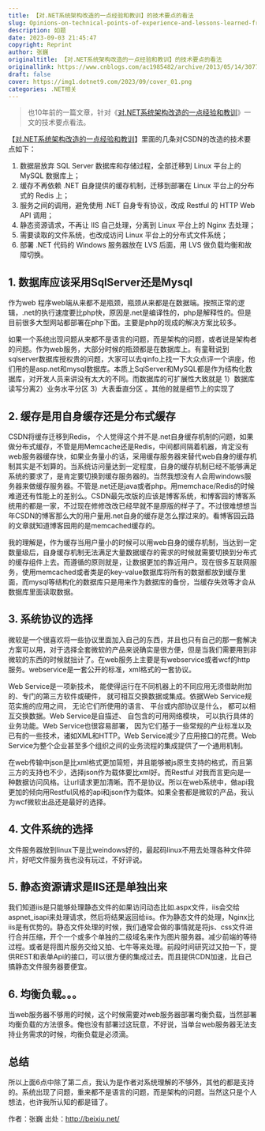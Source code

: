 ```yaml
---
title: 【对.NET系统架构改造的一点经验和教训】的技术要点的看法
slug: Opinions-on-technical-points-of-experience-and-lessons-learned-from-the-transformation-of-the-NET-system-architecture
description: 如题
date: 2023-09-03 21:45:47
copyright: Reprint
author: 张巍
originaltitle: 【对.NET系统架构改造的一点经验和教训】的技术要点的看法
originallink: https://www.cnblogs.com/ac1985482/archive/2013/05/14/3077473.html
draft: false
cover: https://img1.dotnet9.com/2023/09/cover_01.png
categories: .NET相关
---
```


>也10年前的一篇文章，针对《[对.NET系统架构改造的一点经验和教训](https://news.cnblogs.com/n/177636/)》一文的技术要点看法。

【[对.NET系统架构改造的一点经验和教训](https://news.cnblogs.com/n/177636/)】里面的几条对CSDN的改造的技术要点如下：

1. 数据层放弃 SQL Server 数据库和存储过程，全部迁移到 Linux 平台上的 MySQL 数据库上；
2. 缓存不再依赖 .NET 自身提供的缓存机制，迁移到部署在 Linux 平台上的分布式的 Redis 上；
3. 服务之间的调用，避免使用 .NET 自身专有协议，改成 Restful 的 HTTP Web API 调用；
4. 静态资源请求，不再让 IIS 自己处理，分离到 Linux 平台上的 Nginx 去处理；
5. 需要读取的文件系统，也改成访问 Linux 平台上的分布式文件系统；
6. 部署 .NET 代码的 Windows 服务器放在 LVS 后面，用 LVS 做负载均衡和故障切换。

## 1. 数据库应该采用SqlServer还是Mysql  

作为web 程序web端从来都不是瓶颈，瓶颈从来都是在数据端。按照正常的逻辑，.net的执行速度要比php快，原因是.net是编译性的，php是解释性的。但是目前很多大型网站都部署在php下面。主要是php的现成的解决方案比较多。

如果一个系统出现问题从来都不是语言的问题，而是架构的问题，或者说是架构者的问题。作为web服务，大部分时候的瓶颈都是在数据库上。有童鞋说到sqlserver数据库授权贵的问题，大家可以去qinfo上找一下大众点评一个讲座，他们用的是asp.net和mysql数据库。本质上SqlServer和MySQL都是作为结构化数据库，对开发人员来讲没有太大的不同。而数据库的可扩展性大致就是 1）数据库读写分离2）业务水平分区 3）大表垂直分区 。其他的就是细节上的实现了

## 2. 缓存是用自身缓存还是分布式缓存
       
CSDN将缓存迁移到Redis， 个人觉得这个并不是.net自身缓存机制的问题，如果做分布式缓存，不管是用Memcache还是Redis，中间都间隔着机器，肯定没有web服务器缓存快，如果业务量小的话，采用缓存服务器来替代web自身的缓存机制其实是不划算的。当系统访问量达到一定程度，自身的缓存机制已经不能够满足系统的要求了，是肯定要切换到缓存服务器的。当然我想没有人会用windows服务器来做缓存服务器。不管是.net还是java或者php。用memchace/Redis的时候难道还有性能上的差别么。CSDN最先改版的应该是博客系统，和博客园的博客系统用的都是一家，不过现在修修改改已经早就不是原版的样子了。不过很难想想当年CSDN的博客那么大的用户量用.net自身的缓存是怎么撑过来的。看博客园云路的文章就知道博客园用的是memcached缓存的。

我的理解是，作为缓存当用户量小的时候可以用web自身的缓存机制，当达到一定数量级后，自身缓存机制无法满足大量数据缓存的需求的时候就需要切换到分布式的缓存组件上去。而遵循的原则就是，让数据更加的靠近用户。现在很多互联网服务，使用memcached或者类是的key-value数据库将所有的数据都放到缓存里面，而mysql等结构化的数据库只是用来作为数据库的备份，当缓存失效等才会从数据库里面读取数据。

## 3. 系统协议的选择
        
微软是一个很喜欢将一些协议里面加入自己的东西，并且也只有自己的那一套解决方案可以用，对于选择全套微软的产品来说确实是很方便，但是当我们需要用到非微软的东西的时候就拙计了。在web服务上主要是有webservice或者wcf的http服务。webservice是一套公开的标准，xml格式的一套协议。

Web Service是一项新技术， 能使得运行在不同机器上的不同应用无须借助附加的、专门的第三方软件或硬件， 就可相互交换数据或集成。依据Web Service规范实施的应用之间， 无论它们所使用的语言、 平台或内部协议是什么， 都可以相互交换数据。Web Service是自描述、 自包含的可用网络模块， 可以执行具体的业务功能。Web Service也很容易部署， 因为它们基于一些常规的产业标准以及已有的一些技术，诸如XML和HTTP。Web Service减少了应用接口的花费。Web Service为整个企业甚至多个组织之间的业务流程的集成提供了一个通用机制。
        
在web传输中json是比xml格式更加简短，并且能够被js原生支持的格式，而且第三方的支持也不少，选择json作为载体要比xml好。而Restful 对我而言更向是一种数据访问风格。让url请求更加清晰。而不是协议。所以在web系统中，做api我更加的倾向用Restful风格的api和json作为载体。如果全套都是微软的产品，我认为wcf微软出品还是最好的选择。

## 4. 文件系统的选择
        
文件服务器放到linux下是比weindows好的，最起码linux不用去处理各种文件碎片，好吧文件服务我也没有玩过，不好评说。

## 5. 静态资源请求是IIS还是单独出来
         
我们知道iis是只能够处理静态文件的如果访问动态比如.aspx文件，iis会交给aspnet_isapi来处理请求，然后将结果返回给iis。作为静态文件的处理，Nginx比iis是有优势的。静态文件处理的时候，我们通常会做的事情就是将js、css文件进行合并压缩，开个一个或多个单独的二级域名来作为图片服务器。减少前端的等待过程。或者是将图片服务交给又拍、七牛等来处理。前段时间研究过又拍一下，提供REST和表单Api的接口，可以很方便的集成过去。而且提供CDN加速，比自己搞静态文件服务器要便宜。

## 6. 均衡负载。。。
       
当web服务器不够用的时候，这个时候需要对web服务器部署均衡负载，当然部署均衡负载的方法很多。俺也没有部署过这玩意，不好说，当单台web服务器无法支持业务需求的时候，均衡负载是必须滴。

## 总结
       
所以上面6点中除了第二点，我认为是作者对系统理解的不够外，其他的都是支持的。系统出现了问题，重来都不是语言的问题，而是架构的问题。当然这只是个人想法，也许我所认知的都是错了。

作者：张巍
出处：http://beixiu.net/